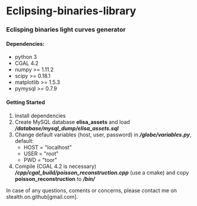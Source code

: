 # Eclipsing-binaries-library
### Eclisping binaries light curves generator

#### Dependencies:
* python        3
* CGAL          4.2
* numpy      >= 1.11.2
* scipy      >= 0.18.1
* matplotlib >= 1.5.3
* pymysql    >= 0.7.9

#### Getting Started
1. Install dependencies
2. Create MySQL database __elisa_assets__ and load *__/database/mysql_dump/elisa_assets.sql__*
3. Change default variables (host, user, password) in *__/globe/variables.py__*, default:
   * HOST = "localhost"
   * USER = "root"
   * PWD = "toor"
4. Compile (CGAL 4.2 is necessary) *__/cpp/cgal_build/poisson_reconstruction.cpp__* (use a cmake) and copy __poisson_reconstruction__ to *__/bin/__*


In case of any questions, coments or concerns, please contact me on stealth.on.github[gmail.com].
            
